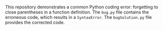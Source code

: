 This repository demonstrates a common Python coding error: forgetting to close parentheses in a function definition.  The `bug.py` file contains the erroneous code, which results in a `SyntaxError`. The `bugSolution.py` file provides the corrected code.